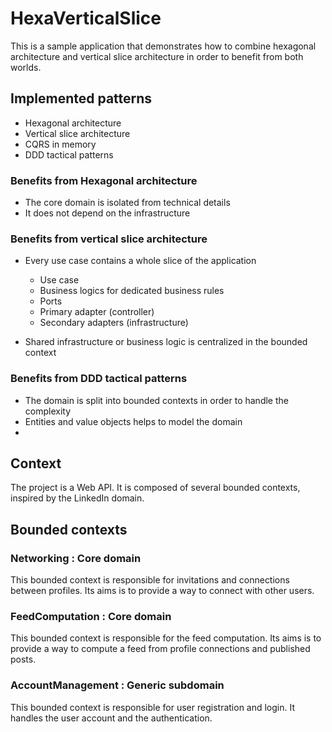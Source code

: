 # HexaVerticalSlice

This is a sample application that demonstrates how to combine hexagonal architecture and vertical slice architecture
in order to benefit from both worlds.

## Implemented patterns

- Hexagonal architecture
- Vertical slice architecture
- CQRS in memory
- DDD tactical patterns

### Benefits from Hexagonal architecture

- The core domain is isolated from technical details
- It does not depend on the infrastructure

### Benefits from vertical slice architecture

- Every use case contains a whole slice of the application
  - Use case
  - Business logics for dedicated business rules
  - Ports
  - Primary adapter (controller)
  - Secondary adapters (infrastructure)

- Shared infrastructure or business logic is centralized in the bounded context

### Benefits from DDD tactical patterns

- The domain is split into bounded contexts in order to handle the complexity
- Entities and value objects helps to model the domain
- 
## Context

The project is a Web API.
It is composed of several bounded contexts, inspired by the LinkedIn domain.

## Bounded contexts

### Networking : Core domain

This bounded context is responsible for invitations and connections between profiles.
Its aims is to provide a way to connect with other users.

### FeedComputation : Core domain

This bounded context is responsible for the feed computation.
Its aims is to provide a way to compute a feed from profile connections and published posts.

### AccountManagement : Generic subdomain

This bounded context is responsible for user registration and login.
It handles the user account and the authentication.

